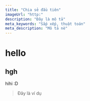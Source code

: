 ```yaml
---
title: "Chia sẻ đầu tiên"
imageUrl: "http:"
description: "Đây là mô tả"
meta_keywords: "Sắp xếp, thuật toán"
meta_description: "Mô tả nè"
---
```


# hello
## hgh  
hihi :D
> Đây là ví dụ